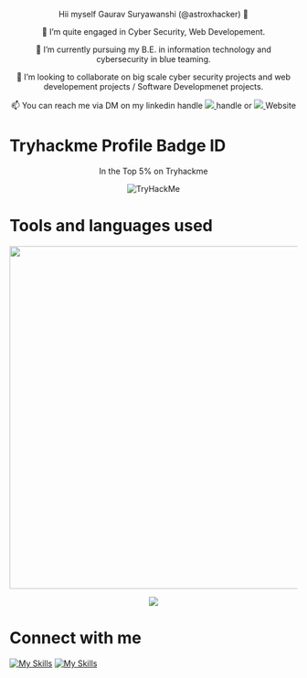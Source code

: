 <p align="center">
Hii myself Gaurav Suryawanshi (@astroxhacker) 👋
</p>
<p align="center">
 👀 I’m quite engaged in Cyber Security, Web Developement.
</p>
<p align="center">
 🌱 I’m currently pursuing my B.E. in information technology and cybersecurity in blue teaming.
</p>
<p align="center">
💞️ I’m looking to collaborate on big scale cyber security projects and web developement projects / Software Developmenet projects.
</p>
<p align="center">
 📫 You can reach me via DM on my linkedin handle
 <a href="https://www.linkedin.com/in/gauravss03/">
    <img src="https://img.shields.io/badge/linkedin-%230077B5.svg?style=for-the-badge&logo=linkedin"/>
</a>
 handle or 
  <a href="https://gauravsuryawanshi.pages.dev/">
    <img src="https://img.shields.io/badge/Portfolio-255E63?style=for-the-badge&logo=About.me&logoColor=white"/>
</a> Website
</p>

# Tryhackme Profile Badge ID
<p font-size=10 align="center">
In the Top 5% on Tryhackme
</p>
<!-- [![](https://img.shields.io/badge/linkedin-%230077B5.svg?style=for-the-badge&logo=linkedin)](https://www.linkedin.com/in/zluvsand/) -->
 
<!-- # My streak status on github
<p align="center">
    <img width="600" src="https://github-readme-streak-stats.herokuapp.com?user=astroxhacker&theme=dark&hide_border=true&background=000000">
</p> -->

<!-- # Languages used by me

<p align="center">
    <img width="400" src="https://github-readme-stats.vercel.app/api/top-langs/?username=astroxhacker">
</p> -->

<p align="center">
    <img src="https://tryhackme-badges.s3.amazonaws.com/ImXastronaut.png" alt="TryHackMe">
</p>

# Tools and languages used
<p align="center">
    <img width="600" src="https://skillicons.dev/icons?i=js,html,css,bootstrap,django,figma,linux,mongodb,vscode,wordpress,py,react">
</p>

<!-- # Leetcode stats
<p align="center">
<img width="600" src="https://stats.justsong.cn/api/leetcode/?username=astroxhacker&theme=dark">
</p>-->

<p align="center">
<img src="https://user-images.githubusercontent.com/109857735/199702866-630acb6d-89eb-4599-8909-2579522a43b9.svg">
</p>

# Connect with me
<!-- <a href="https://www.linkedin.com/in/gauravss03/">
    <img height="50" src="https://cdn2.iconfinder.com/data/icons/social-icon-3/512/social_style_3_in-306.png"/>
</a> -->

[![My Skills](https://skillicons.dev/icons?i=linkedin)](https://www.linkedin.com/in/gauravss03/) [![My Skills](https://skillicons.dev/icons?i=gamemakerstudio)](https://gauravsuryawanshi.pages.dev/)
